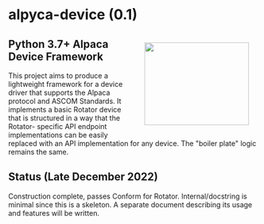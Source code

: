 # alpyca-device (0.1)

<img align="right" width="210" height="166" hspace="20" vspace="20" src="https://ascom-standards.org/alpyca/readme-assets/AlpacaLogo210.png">

## Python 3.7+ Alpaca Device Framework

This project aims to produce a lightweight framework for a device
driver that supports the Alpaca protocol and ASCOM Standards. It implements
a basic Rotator device that is structured in a way that the Rotator-
specific API endpoint implementations can be easily replaced with an
API implementation for any device. The "boiler plate" logic remains the
same.

## Status (Late December 2022)

Construction complete, passes Conform for Rotator. Internal/docstring is
minimal since this is a skeleton. A separate document describing its
usage and features will be written.
